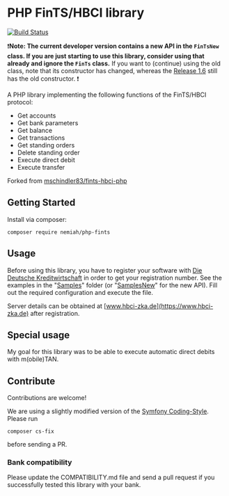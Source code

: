 # PHP FinTS/HBCI library

[![Build Status](https://travis-ci.org/nemiah/phpFinTS.svg?branch=master)](https://travis-ci.org/nemiah/phpFinTS)

:exclamation:**Note: The current developer version contains a new API in the `FinTsNew` class.
If you are just starting to use this library, consider using that already and ignore the `FinTs` class.**
If you want to (continue) using the old class, note that its constructor has changed, whereas the
[Release 1.6](https://github.com/nemiah/phpFinTS/tree/1.6) still has the old constructor. :exclamation:

A PHP library implementing the following functions of the FinTS/HBCI protocol:

 * Get accounts
 * Get bank parameters
 * Get balance
 * Get transactions
 * Get standing orders
 * Delete standing order
 * Execute direct debit
 * Execute transfer

Forked from [mschindler83/fints-hbci-php](https://github.com/mschindler83/fints-hbci-php)

## Getting Started

Install via composer:

```
composer require nemiah/php-fints
```

## Usage

Before using this library, you have to register your software with [Die Deutsche Kreditwirtschaft](https://www.hbci-zka.de/register/hersteller.htm) in order to get your registration number.
See the examples in the "[Samples](/Samples)" folder (or "[SamplesNew](/SamplesNew)" for the new API). Fill out the required configuration and execute the file.

Server details can be obtained at [www.hbci-zka.de](https://www.hbci-zka.de) after registration.

## Special usage

My goal for this library was to be able to execute automatic direct debits with m(obile)TAN.
 
## Contribute

Contributions are welcome!

We are using a slightly modified version of the [Symfony Coding-Style](https://symfony.com/doc/current/contributing/code/standards.html). Please run 
```
composer cs-fix
```

before sending a PR.

### Bank compatibility

Please update the COMPATIBILITY.md file and send a pull request if you successfully tested this library with your bank.
